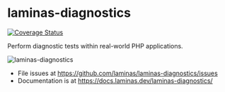 laminas-diagnostics
===============

[![Coverage Status](https://coveralls.io/repos/github/laminas/laminas-diagnostics/badge.svg?branch=master)](https://coveralls.io/github/laminas/laminas-diagnostics?branch=master)

Perform diagnostic tests within real-world PHP applications.

![laminas-diagnostics](http://i.imgur.com/xd2Na8y.png)

- File issues at https://github.com/laminas/laminas-diagnostics/issues
- Documentation is at https://docs.laminas.dev/laminas-diagnostics/

